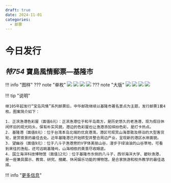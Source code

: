 ```yaml
---
draft: true
date: 2024-11-01
categories:
  - 邮票
---
```


# 今日发行

## *特754* 寶島風情郵票—基隆市

!!! info "图样"
    ??? note "单枚"
        ![](https://www.post.gov.tw/post/FileCenter/post_ww2/stamp_pic/stamp_bpic/D754_01.1..jpg)
        ![](https://www.post.gov.tw/post/FileCenter/post_ww2/stamp_pic/stamp_bpic/D754_02.2..jpg)
        ![](https://www.post.gov.tw/post/FileCenter/post_ww2/stamp_pic/stamp_bpic/D754_03.3..jpg)
        ![](https://www.post.gov.tw/post/FileCenter/post_ww2/stamp_pic/stamp_bpic/D754_04.4..jpg)
    ??? note "大版"
        ![](https://www.post.gov.tw/post/FileCenter/post_ww2/stamp_pic/stamp_bpic/D754_05.10%20-%20%E8%A4%87%E8%A3%BD.jpg)
        ![](https://www.post.gov.tw/post/FileCenter/post_ww2/stamp_pic/stamp_bpic/D754_06.20%20-%20%E8%A4%87%E8%A3%BD.jpg)
        ![](https://www.post.gov.tw/post/FileCenter/post_ww2/stamp_pic/stamp_bpic/D754_07.30%20-%20%E8%A4%87%E8%A3%BD.jpg)
        ![](https://www.post.gov.tw/post/FileCenter/post_ww2/stamp_pic/stamp_bpic/D754_08.40%20-%20%E8%A4%87%E8%A3%BD.jpg)

!!! tip "说明"

    继105年起发行“宝岛风情”系列邮票后，中华邮政继续以基隆市著名景点为主题，发行邮票1套4枚。图案简介如下：

    1. 正滨渔港色彩屋（面值6元）：正滨渔港位于和平岛南方，是历史悠久的老渔港，现为假日休闲怀旧的观光码头，保有朴实风貌，港边的色彩屋也让渔港添加缤纷色彩，是打卡热点。
    2. 基隆港（面值8元）：位于台湾本岛北端的优良港湾，港区可观赏山海景致及停泊的大型客货轮，是赏夜景的最佳去处。近年基隆港已开始转型并整合周边产业，呈现新的港区水岸面貌。
    3. 望幽谷（面值9元）：位于八斗子渔港旁的V字体美丽山谷，漫步于绿油油的山谷草地，可看到来往的渔船，还可远眺基隆屿，山海相依的美景尽收眼底。
    4. 国立海洋科技博物馆（面值12元）：位于基隆市东侧的八斗子，西邻海洋大学、碧砂渔港，是一座兼具展示、教育、研究、搜藏、休闲娱乐功能的博物馆，是合家旅游和校外教学的最佳选择。

!!! info "[更多信息](https://www.post.gov.tw/post/download/1101%E5%AF%B6%E5%B3%B6%E9%A2%A8%E6%83%85%E9%83%B5%E7%A5%A8%E2%80%94%E5%9F%BA%E9%9A%86%E5%B8%82.pdf)"